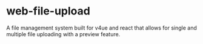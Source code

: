 # web-file-upload
A file management system built for v4ue and react that allows for single and multiple file uploading with a preview feature.

